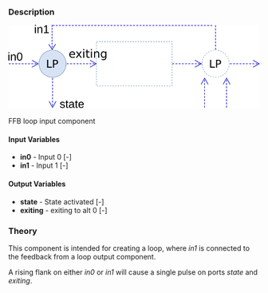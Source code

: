 ### Description
![SignalFFBloopIn picture](SignalFFBloopinhelp.svg)

FFB loop input component

#### Input Variables
* **in0** - Input 0 [-]
* **in1** - Input 1 [-]

#### Output Variables
* **state** - State activated [-]
* **exiting** - exiting to alt 0 [-]

### Theory
This component is intended for creating a loop, where <i>in1</i> is connected to the feedback from a loop output component.

A rising flank on either <i>in0</i> or <i>in1</i> will cause a single pulse on ports <i>state</i> and <i>exiting</i>.
